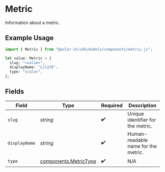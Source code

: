 # Metric

Information about a metric.

## Example Usage

```typescript
import { Metric } from "@polar-sh/sdk/models/components/metric.js";

let value: Metric = {
  slug: "<value>",
  displayName: "Lila76",
  type: "scalar",
};
```

## Fields

| Field                                                          | Type                                                           | Required                                                       | Description                                                    |
| -------------------------------------------------------------- | -------------------------------------------------------------- | -------------------------------------------------------------- | -------------------------------------------------------------- |
| `slug`                                                         | *string*                                                       | :heavy_check_mark:                                             | Unique identifier for the metric.                              |
| `displayName`                                                  | *string*                                                       | :heavy_check_mark:                                             | Human-readable name for the metric.                            |
| `type`                                                         | [components.MetricType](../../models/components/metrictype.md) | :heavy_check_mark:                                             | N/A                                                            |